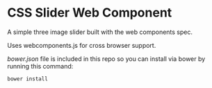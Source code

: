 # CSS Slider Web Component

A simple three image slider built with the web components spec.

Uses webcomponents.js for cross browser support.

*bower.json* file is included in this repo so you can install via bower by running this command:

```bower install```
